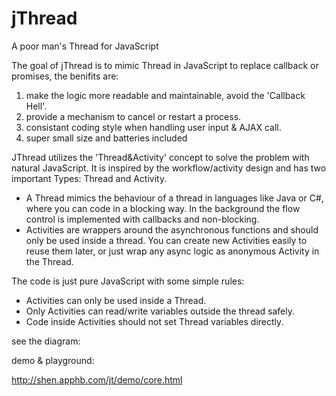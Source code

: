 # jThread
A poor man's Thread for JavaScript

The goal of jThread is to mimic Thread in JavaScript to replace callback or promises, the benifits are:

1) make the logic more readable and maintainable, avoid the 'Callback Hell'.
2) provide a mechanism to cancel or restart a process.
3) consistant coding style when handling user input & AJAX call. 
4) super small size and batteries included 


JThread utilizes the 'Thread&Activity' concept to solve the problem with natural JavaScript. It is inspired by the workflow/activity design and has two important Types: Thread and Activity. 

* A Thread mimics the behaviour of a thread in languages like Java or C#, where you can code in a blocking way. In the background the flow control is implemented with callbacks and non-blocking.
* Activities are wrappers around the asynchronous functions and should only be used inside a thread. You can create new Activities easily to reuse them later, or just wrap any async logic as anonymous Activity in the Thread.

The code is just pure JavaScript with some simple rules:
* Activities can only be used inside a Thread.
* Only Activities can read/write variables outside the thread safely.  
* Code inside Activities should not set Thread variables directly.

see the diagram:







demo & playground:

http://shen.apphb.com/jt/demo/core.html 
